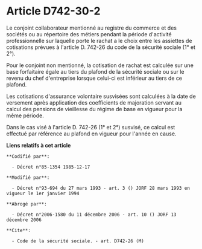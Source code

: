 # Article D742-30-2

Le conjoint collaborateur mentionné au registre du commerce et des sociétés ou au répertoire des métiers pendant la période
d'activité professionnelle sur laquelle porte le rachat a le choix entre les assiettes de cotisations prévues à l'article D.
742-26 du code de la sécurité sociale (1° et 2°).

Pour le conjoint non mentionné, la cotisation de rachat est calculée sur une base forfaitaire égale au tiers du plafond de la
sécurité sociale ou sur le revenu du chef d'entreprise lorsque celui-ci est inférieur au tiers de ce plafond.

Les cotisations d'assurance volontaire susvisées sont calculées à la date de versement après application des coefficients de
majoration servant au calcul des pensions de vieillesse du régime de base en vigueur pour la même période.

Dans le cas visé à l'article D. 742-26 (1° et 2°) susvisé, ce calcul est effectué par référence au plafond en vigueur pour
l'année en cause.

**Liens relatifs à cet article**

	**Codifié par**:

	  - Décret n°85-1354 1985-12-17

	**Modifié par**:

	  - Décret n°93-694 du 27 mars 1993 - art. 3 () JORF 28 mars 1993 en vigueur le 1er janvier 1994

	**Abrogé par**:

	  - Décret n°2006-1580 du 11 décembre 2006 - art. 10 () JORF 13 décembre 2006

	**Cite**:

	  - Code de la sécurité sociale. - art. D742-26 (M)
